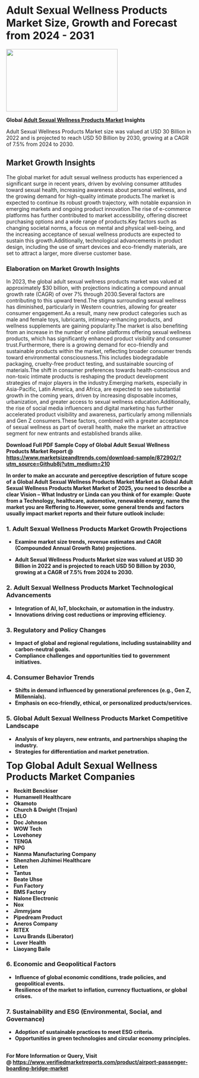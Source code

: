 <H1>Adult Sexual Wellness Products Market Size, Growth and Forecast from 2024 - 2031</H1><img class="aligncenter size-medium wp-image-584254" src="https://thirdeyenews.in/wp-content/uploads/2024/09/Global-Market-Research-300x168.jpeg" alt="" width="300" height="168" /><p><strong>Global&nbsp;<a href="https://www.marketsizeandtrends.com/download-sample/872902/?utm_source=Github8j?utm_medium=210">Adult Sexual Wellness Products Market</a> Insights</strong></p><p>Adult Sexual Wellness Products Market size was valued at USD 30 Billion in 2022 and is projected to reach USD 50 Billion by 2030, growing at a CAGR of 7.5% from 2024 to 2030.</p><p><h2>Market Growth Insights</h2> <p>The global market for adult sexual wellness products has experienced a significant surge in recent years, driven by evolving consumer attitudes toward sexual health, increasing awareness about personal wellness, and the growing demand for high-quality intimate products.The market is expected to continue its robust growth trajectory, with notable expansion in emerging markets and ongoing product innovation.The rise of e-commerce platforms has further contributed to market accessibility, offering discreet purchasing options and a wide range of products.Key factors such as changing societal norms, a focus on mental and physical well-being, and the increasing acceptance of sexual wellness products are expected to sustain this growth.Additionally, technological advancements in product design, including the use of smart devices and eco-friendly materials, are set to attract a larger, more diverse customer base.<strong></strong> <h3>Elaboration on Market Growth Insights</h3> <p>In 2023, the global adult sexual wellness products market was valued at approximately $30 billion, with projections indicating a compound annual growth rate (CAGR) of over 7% through 2030.Several factors are contributing to this upward trend.The stigma surrounding sexual wellness has diminished, particularly in Western countries, allowing for greater consumer engagement.As a result, many new product categories such as male and female toys, lubricants, intimacy-enhancing products, and wellness supplements are gaining popularity.The market is also benefiting from an increase in the number of online platforms offering sexual wellness products, which has significantly enhanced product visibility and consumer trust.Furthermore, there is a growing demand for eco-friendly and sustainable products within the market, reflecting broader consumer trends toward environmental consciousness.This includes biodegradable packaging, cruelty-free product testing, and sustainable sourcing of materials.The shift in consumer preferences towards health-conscious and non-toxic intimate products is reshaping the product development strategies of major players in the industry.Emerging markets, especially in Asia-Pacific, Latin America, and Africa, are expected to see substantial growth in the coming years, driven by increasing disposable incomes, urbanization, and greater access to sexual wellness education.Additionally, the rise of social media influencers and digital marketing has further accelerated product visibility and awareness, particularly among millennials and Gen Z consumers.These factors, combined with a greater acceptance of sexual wellness as part of overall health, make the market an attractive segment for new entrants and established brands alike.<strong></p><p><span class=""><strong>Download Full PDF Sample Copy of Global Adult Sexual Wellness Products Market Report</strong> @ <a href="https://www.marketsizeandtrends.com/download-sample/872902/?utm_source=Github8j?utm_medium=210" target="_blank">https://www.marketsizeandtrends.com/download-sample/872902/?utm_source=Github8j?utm_medium=210</a></span></p><p>In order to make an accurate and perceptive description of future scope of a Global&nbsp;Adult Sexual Wellness Products Market Market as Global&nbsp;Adult Sexual Wellness Products Market Market of 2025, you need to describe a clear Vision &ndash; What Industry or Linda can you think of for example: Quote from a Technology, healthcare, automotive, renewable energy, name the market you are Reffering to.However, some general trends and factors usually impact market reports and their future outlook include:</p><h3>1.&nbsp;<strong>Adult Sexual Wellness Products Market Growth Projections</strong></h3><ul><li>Examine market size trends, revenue estimates and CAGR (Compounded Annual Growth Rate) projections.</li><li><p>Adult Sexual Wellness Products Market size was valued at USD 30 Billion in 2022 and is projected to reach USD 50 Billion by 2030, growing at a CAGR of 7.5% from 2024 to 2030.</p></li></ul><h3>2.&nbsp;<strong>Adult Sexual Wellness Products Market Technological Advancements</strong></h3><ul><li>Integration of AI, IoT, blockchain, or automation in the industry.</li><li>Innovations driving cost reductions or improving efficiency.</li></ul><h3>3.&nbsp;<strong>Regulatory and Policy Changes</strong></h3><ul><li>Impact of global and regional regulations, including sustainability and carbon-neutral goals.</li><li>Compliance challenges and opportunities tied to government initiatives.</li></ul><h3>4.&nbsp;<strong>Consumer Behavior Trends</strong></h3><ul><li>Shifts in demand influenced by generational preferences (e.g., Gen Z, Millennials).</li><li>Emphasis on eco-friendly, ethical, or personalized products/services.</li></ul><h3>5.&nbsp;<strong>Global Adult Sexual Wellness Products Market Competitive Landscape</strong></h3><ul><li>Analysis of key players, new entrants, and partnerships shaping the industry.</li><li>Strategies for differentiation and market penetration.</li></ul><p data-pm-slice="1 1 []"><span style="color: inherit; font-family: inherit; font-size: 25px;">Top Global Adult Sexual Wellness Products Market Companies</span></p><div class="" data-test-id=""><p><li>Reckitt Benckiser</li><li> Humanwell Healthcare</li><li> Okamoto</li><li> Church & Dwight (Trojan)</li><li> LELO</li><li> Doc Johnson</li><li> WOW Tech</li><li> Lovehoney</li><li> TENGA</li><li> NPG</li><li> Nanma Manufacturing Company</li><li> Shenzhen Jizhimei Healthcare</li><li> Leten</li><li> Tantus</li><li> Beate Uhse</li><li> Fun Factory</li><li> BMS Factory</li><li> Nalone Electronic</li><li> Nox</li><li> Jimmyjane</li><li> Pipedream Product</li><li> Aneros Company</li><li> RITEX</li><li> Luvu Brands (Liberator)</li><li> Lover Health</li><li> Liaoyang Baile</li></p></div><h3>6.&nbsp;<strong>Economic and Geopolitical Factors</strong></h3><ul><li>Influence of global economic conditions, trade policies, and geopolitical events.</li><li>Resilience of the market to inflation, currency fluctuations, or global crises.</li></ul><h3>7.&nbsp;<strong>Sustainability and ESG (Environmental, Social, and Governance)</strong></h3><ul><li>Adoption of sustainable practices to meet ESG criteria.</li><li>Opportunities in green technologies and circular economy principles.</li></ul><h2><strong style="font-size: 14px;">For More Information or Query, Visit @&nbsp;</strong><a style="background-color: #ffffff; font-size: 14px;" href="https://www.marketsizeandtrends.com/report/adult-sexual-wellness-products-market/" target="_blank">https://www.verifiedmarketreports.com/product/airport-passenger-boarding-bridge-market</a></h2>